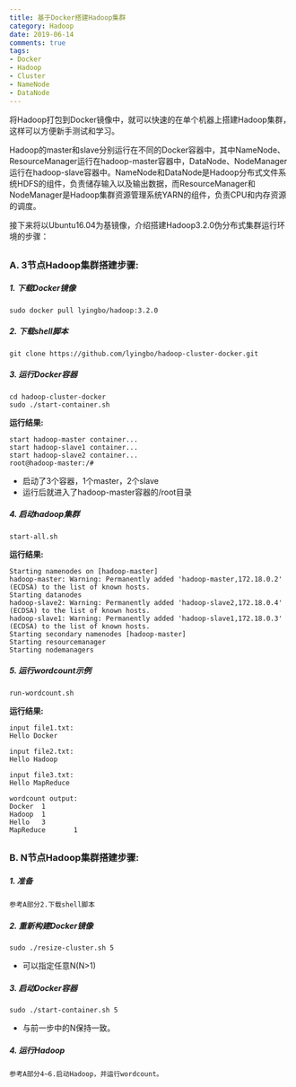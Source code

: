 ```yaml
---
title: 基于Docker搭建Hadoop集群
category: Hadoop
date: 2019-06-14
comments: true
tags:
- Docker
- Hadoop
- Cluster
- NameNode
- DataNode
---
```


将Hadoop打包到Docker镜像中，就可以快速的在单个机器上搭建Hadoop集群，这样可以方便新手测试和学习。

Hadoop的master和slave分别运行在不同的Docker容器中，其中NameNode、ResourceManager运行在hadoop-master容器中，DataNode、NodeManager运行在hadoop-slave容器中。NameNode和DataNode是Hadoop分布式文件系统HDFS的组件，负责储存输入以及输出数据，而ResourceManager和NodeManager是Hadoop集群资源管理系统YARN的组件，负责CPU和内存资源的调度。

接下来将以Ubuntu16.04为基镜像，介绍搭建Hadoop3.2.0伪分布式集群运行环境的步骤：

##  
### A. 3节点Hadoop集群搭建步骤:

##### 1. 下载Docker镜像
```
sudo docker pull lyingbo/hadoop:3.2.0
```

##### 2. 下载shell脚本
```
git clone https://github.com/lyingbo/hadoop-cluster-docker.git
```

##### 3. 运行Docker容器
```
cd hadoop-cluster-docker
sudo ./start-container.sh
```

**运行结果:**
```
start hadoop-master container...
start hadoop-slave1 container...
start hadoop-slave2 container...
root@hadoop-master:/# 
```
- 启动了3个容器，1个master，2个slave
- 运行后就进入了hadoop-master容器的/root目录

##### 4. 启动hadoop集群
```
start-all.sh
```

**运行结果:**
```
Starting namenodes on [hadoop-master]
hadoop-master: Warning: Permanently added 'hadoop-master,172.18.0.2' (ECDSA) to the list of known hosts.
Starting datanodes
hadoop-slave2: Warning: Permanently added 'hadoop-slave2,172.18.0.4' (ECDSA) to the list of known hosts.
hadoop-slave1: Warning: Permanently added 'hadoop-slave1,172.18.0.3' (ECDSA) to the list of known hosts.
Starting secondary namenodes [hadoop-master]
Starting resourcemanager
Starting nodemanagers
```

##### 5. 运行wordcount示例
```
run-wordcount.sh
```

**运行结果:**
```
input file1.txt:
Hello Docker

input file2.txt:
Hello Hadoop

input file3.txt:
Hello MapReduce

wordcount output:
Docker  1
Hadoop  1
Hello   3
MapReduce       1
```

##  
### B. N节点Hadoop集群搭建步骤:

##### 1. 准备
```
参考A部分2.下载shell脚本
```

##### 2. 重新构建Docker镜像
```
sudo ./resize-cluster.sh 5
```
- 可以指定任意N(N>1)


##### 3. 启动Docker容器
```
sudo ./start-container.sh 5
```
- 与前一步中的N保持一致。

##### 4. 运行Hadoop 
```
参考A部分4~6.启动Hadoop，并运行wordcount。
```
